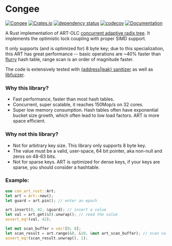 # Congee 
[![Congee](https://github.com/XiangpengHao/congee/actions/workflows/ci.yml/badge.svg)](https://github.com/XiangpengHao/congee/actions/workflows/ci.yml)
[![Crates.io](https://img.shields.io/crates/v/congee.svg)](
https://crates.io/crates/congee)
[![dependency status](https://deps.rs/repo/github/xiangpenghao/congee/status.svg)](https://deps.rs/crate/congee)
[![codecov](https://codecov.io/gh/XiangpengHao/congee/branch/main/graph/badge.svg?token=x0PSjQrqyR)](https://codecov.io/gh/XiangpengHao/congee)
[![Documentation](https://docs.rs/con-art-rust/badge.svg)](https://docs.rs/congee)

A Rust implementation of ART-OLC [concurrent adaptive radix tree](https://db.in.tum.de/~leis/papers/artsync.pdf).
It implements the optimistic lock coupling with proper SIMD support.

It only supports (and is optimized for) 8 byte key;
due to this specialization, this ART has great performance -- basic operations are ~40% faster than [flurry](https://github.com/jonhoo/flurry) hash table, range scan is an order of magnitude faster.

The code is extensively tested with [{address|leak} sanitizer](https://doc.rust-lang.org/beta/unstable-book/compiler-flags/sanitizer.html) as well as [libfuzzer](https://llvm.org/docs/LibFuzzer.html).

### Why this library?
- Fast performance, faster than most hash tables.
- Concurrent, super scalable, it reaches 150Mop/s on 32 cores.
- Super low memory consumption. Hash tables often have exponential bucket size growth, which often lead to low load factors. ART is more space efficient.


### Why not this library?
- Not for arbitrary key size. This library only supports 8 byte key.
- The value must be a valid, user-space, 64 bit pointer, aka non-null and zeros on 48-63 bits. 
- Not for sparse keys. ART is optimized for dense keys, if your keys are sparse, you should consider a hashtable.

### Example:
```rust
use con_art_rust::Art;
let art = Art::new();
let guard = art.pin(); // enter an epoch

art.insert(0, 42, &guard); // insert a value
let val = art.get(&0).unwrap(); // read the value
assert_eq!(val, 42);

let mut scan_buffer = vec![0; 8];
let scan_result = art.range(&0, &10, &mut art_scan_buffer); // scan values
assert_eq!(scan_result.unwrap(), 1);
```
